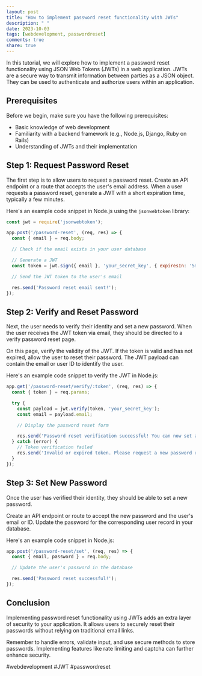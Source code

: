 ```yaml
---
layout: post
title: "How to implement password reset functionality with JWTs"
description: " "
date: 2023-10-03
tags: [webdevelopment, passwordreset]
comments: true
share: true
---
```


In this tutorial, we will explore how to implement a password reset functionality using JSON Web Tokens (JWTs) in a web application. JWTs are a secure way to transmit information between parties as a JSON object. They can be used to authenticate and authorize users within an application.

## Prerequisites

Before we begin, make sure you have the following prerequisites:

- Basic knowledge of web development
- Familiarity with a backend framework (e.g., Node.js, Django, Ruby on Rails)
- Understanding of JWTs and their implementation

## Step 1: Request Password Reset

The first step is to allow users to request a password reset. Create an API endpoint or a route that accepts the user's email address. When a user requests a password reset, generate a JWT with a short expiration time, typically a few minutes.

Here's an example code snippet in Node.js using the `jsonwebtoken` library:

```javascript
const jwt = require('jsonwebtoken');

app.post('/password-reset', (req, res) => {
  const { email } = req.body;

  // Check if the email exists in your user database

  // Generate a JWT
  const token = jwt.sign({ email }, 'your_secret_key', { expiresIn: '5m' });

  // Send the JWT token to the user's email

  res.send('Password reset email sent!');
});
```

## Step 2: Verify and Reset Password

Next, the user needs to verify their identity and set a new password. When the user receives the JWT token via email, they should be directed to a verify password reset page.

On this page, verify the validity of the JWT. If the token is valid and has not expired, allow the user to reset their password. The JWT payload can contain the email or user ID to identify the user.

Here's an example code snippet to verify the JWT in Node.js:

```javascript
app.get('/password-reset/verify/:token', (req, res) => {
  const { token } = req.params;

  try {
    const payload = jwt.verify(token, 'your_secret_key');
    const email = payload.email;

    // Display the password reset form

    res.send('Password reset verification successful! You can now set a new password.');
  } catch (error) {
    // Token verification failed
    res.send('Invalid or expired token. Please request a new password reset.');
  }
});
```

## Step 3: Set New Password

Once the user has verified their identity, they should be able to set a new password.

Create an API endpoint or route to accept the new password and the user's email or ID. Update the password for the corresponding user record in your database.

Here's an example code snippet in Node.js:

```javascript
app.post('/password-reset/set', (req, res) => {
  const { email, password } = req.body;

  // Update the user's password in the database

  res.send('Password reset successful!');
});
```

## Conclusion

Implementing password reset functionality using JWTs adds an extra layer of security to your application. It allows users to securely reset their passwords without relying on traditional email links.

Remember to handle errors, validate input, and use secure methods to store passwords. Implementing features like rate limiting and captcha can further enhance security.

#webdevelopment #JWT #passwordreset